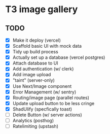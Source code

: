 # T3 image gallery

## TODO

- [x] Make it deploy (vercel)
- [x] Scaffold basic UI with mock data
- [x] Tidy up build process
- [x] Actually set up a database (vercel postgres)
- [x] Attach database to UI
- [x] Add authentication (w/ clerk)
- [x] Add image upload
- [x] "taint" (server-only)
- [x] Use Next/Image component
- [x] Error Management (w/ sentry)
- [x] Routing/image page (parallel routes)
- [x] Update upload button to be less cringe
- [x] ShadUIify (specfically toast)
- [ ] Delete Button (w/ server actions)
- [ ] Analytics (posthog)
- [ ] Ratelimiting (upstash)
